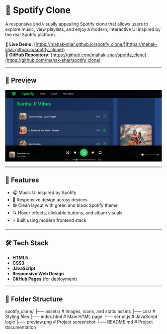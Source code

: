 # 🎵 Spotify Clone

A responsive and visually appealing Spotify clone that allows users to explore music, view playlists, and enjoy a modern, interactive UI inspired by the real Spotify platform.

🔗 **Live Demo:** [https://mahak-shar.github.io/spotify_clone/](https://mahak-shar.github.io/spotify_clone/)  
📁 **GitHub Repository:** [https://github.com/mahak-shar/spotify_clone](https://github.com/mahak-shar/spotify_clone)

---

## 📸 Preview

![Preview](preview.png)

---

## 🚀 Features

- 🎧 Music UI inspired by Spotify
- 📱 Responsive design across devices
- 🟢 Clean layout with green and black Spotify theme
- 🔍 Hover effects, clickable buttons, and album visuals
- ⚡ Built using modern frontend stack

---

## 🛠️ Tech Stack

- **HTML5**
- **CSS3**
- **JavaScript**
- **Responsive Web Design**
- **GitHub Pages** (for deployment)

---

## 📁 Folder Structure

spotify_clone/
├── assets/ # Images, icons, and static assets
├── css/ # Styling files
├── index.html # Main HTML page
├── script.js # JavaScript logic
├── preview.png # Project screenshot
└── README.md # Project documentation

